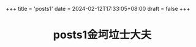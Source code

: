 +++
title = 'posts1'
date = 2024-02-12T17:33:05+08:00
draft = false
+++
<h1><center>
posts1金坷垃士大夫
</center></h1>
